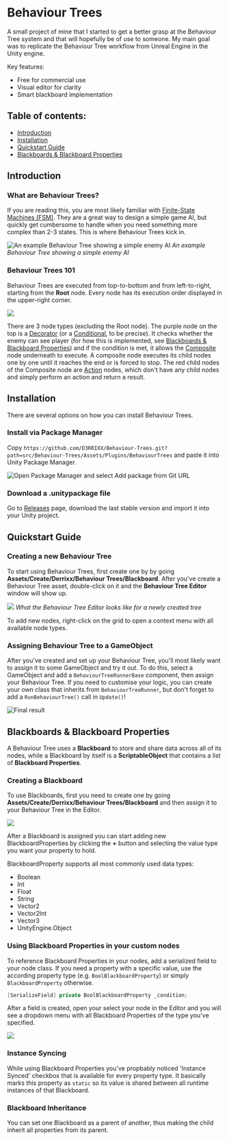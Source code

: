 # Behaviour Trees
A small project of mine that I started to get a better grasp at the Behaviour Tree system and that will hopefully be of use to someone.
My main goal was to replicate the Behaviour Tree workflow from Unreal Engine in the Unity engine.

Key features:
* Free for commercial use
* Visual editor for clarity
* Smart blackboard implementation

## Table of contents:
- [Introduction](#introduction)
- [Installation](#installation)
- [Quickstart Guide](#quickstart-guide)
- [Blackboards & Blackboard Properties](#blackboards--blackboard-properties)

## Introduction
### What are Behaviour Trees?

If you are reading this, you are most likely familiar with [Finite-State Machines (FSM)](https://gamedevelopment.tutsplus.com/tutorials/finite-state-machines-theory-and-implementation--gamedev-11867). 
They are a great way to design a simple game AI, but quickly get cumbersome to handle when you need something more complex than 2-3 states. This is where Behaviour Trees kick in.

![An example Behaviour Tree showing a simple enemy AI](Documentation/Images/introduction_tree.png "An image of a Behaviour Tree")
*An example Behaviour Tree showing a simple enemy AI*

### Behaviour Trees 101
Behaviour Trees are executed from top-to-bottom and from left-to-right, starting from the **Root** node. Every node has its execution order displayed in the upper-right corner.

![](Documentation/Images/execution_order.png)

There are 3 node types (excluding the Root node). The purple node on the top is a [Decorator](Documentation/Decorators.md) (or a [Conditional](Documentation/Decorators.md#conditionals), to be precise). It checks whether the enemy can see player (for how this is implemented, see [Blackboards & Blackboard Properties](#blackboards--blackboard-properties)) and if the condition is met, it allows the [Composite](Documentation/Composites.md) node underneath to execute. A composite node executes its child nodes one by one until it reaches the end or is forced to stop. The red child nodes of the Composite node are [Action](Documentation/Actions.md) nodes, which don't have any child nodes and simply perform an action and return a result.

## Installation
There are several options on how you can install Behaviour Trees.

### Install via Package Manager 
Copy `https://github.com/D3RRIXX/Behaviour-Trees.git?path=src/Behaviour-Trees/Assets/Plugins/BehaviourTrees` and paste it into Unity Package Manager.

![Open Package Manager and select *Add package from Git URL*](Documentation/Images/package_manager.png)

### Download a .unitypackage file
Go to [Releases](https://github.com/D3RRIXX/Behaviour-Trees/releases) page, download the last stable version and import it into your Unity project.

## Quickstart Guide

### Creating a new Behaviour Tree
To start using Behaviour Trees, first create one by by going **Assets/Create/Derrixx/Behaviour Trees/Blackboard**. After you've create a Behaviour Tree asset, double-click on it and the **Behaviour Tree Editor** window will show up.

![](Documentation/Images/empty_tree.png)
*What the Behaviour Tree Editor looks like for a newly created tree*

To add new nodes, right-click on the grid to open a context menu with all available node types.

### Assigning Behaviour Tree to a GameObject
After you've created and set up your Behaviour Tree, you'll most likely want to assign it to some GameObject and try it out. To do this, select a GameObject and add a `BehaviourTreeRunnerBase` component, then assign your Behaviour Tree. If you need to customise your logic, you can create your own class that inherits from `BehaviourTreeRunner`, but don't forget to add a `RunBehaviourTree()` call in `Update()`!

![Final result](Documentation/Images/runner.png "Final result")

## Blackboards & Blackboard Properties
A Behaviour Tree uses a **Blackboard** to store and share data across all of its nodes, while a Blackboard by itself is a **ScriptableObject** that contains a list of **Blackboard Properties**.

### Creating a Blackboard
To use Blackboards, first you need to create one by going **Assets/Create/Derrixx/Behaviour Trees/Blackboard** and then assign it to your Behaviour Tree in the Editor.

![](Documentation/Images/blackboard.png)

After a Blackboard is assigned you can start adding new BlackboardProperties by clicking the **+** button and selecting the value type you want your property to hold.

BlackboardProperty supports all most commonly used data types:
* Boolean
* Int
* Float
* String
* Vector2
* Vector2Int
* Vector3
* UnityEngine.Object

### Using Blackboard Properties in your custom nodes
To reference Blackboard Properties in your nodes, add a serialized field to your node class. If you need a property with a specific value, use the according property type (e.g. `BoolBlackboardProperty`) or simply `BlackboardProperty` otherwise.

```cs
[SerializeField] private BoolBlackboardProperty _condition;
```

After a field is created, open your select your node in the Editor and you will see a dropdown menu with all Blackboard Properties of the type you've specified.

![](Documentation/Images/dropdown.png)

### Instance Syncing
While using Blackboard Properties you've propbably noticed 'Instance Synced' checkbox that is available for every property type. It basically marks this property as `static` so its value is shared between all runtime instances of that Blackboard.

### Blackboard Inheritance
You can set one Blackboard as a parent of another, thus making the child inherit all properties from its parent.